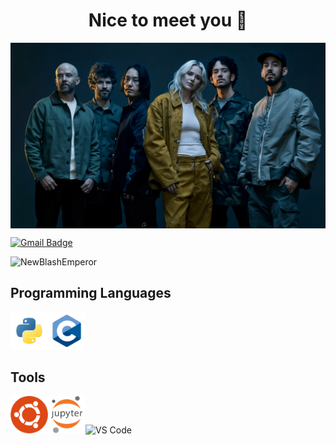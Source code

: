 <h1 align="center"> Nice to meet you 👋</h3>

<img hight="300" width="700" alt="PIC" align="center" src="Linkin Park.jpeg">
</br>

[![Gmail Badge](https://img.shields.io/badge/kuaijiu11@gmail.com-c14438?style=flat-square&logo=Gmail&logoColor=white&link=mailto:kuaijiu11@gmail.com)](mailto:kuaijiu11@gmail.com)
<p align="left"> <img src="https://komarev.com/ghpvc/?username=NewBlashEmperor" alt="NewBlashEmperor" /> </p>


## Programming Languages
  
<img src="https://raw.githubusercontent.com/github/explore/master/topics/python/python.png" alt="Python" width="60px" height="60px" /><img src="https://raw.githubusercontent.com/github/explore/master/topics/c/c.png" alt="C" width="60px" height="60px"/>

## Tools
  
<img src="https://raw.githubusercontent.com/github/explore/master/topics/ubuntu/ubuntu.png" alt="Ubuntu" width="60px" height="60px"/><img src="https://raw.githubusercontent.com/github/explore/master/topics/jupyter-notebook/jupyter-notebook.png" alt="Jupyter Notebook" width="60px" height="60px"><img src="https://img.icons8.com/fluent/48/000000/visual-studio-code-2019.png" alt="VS Code" width="60px" height="60px"/>


